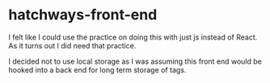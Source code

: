 # hatchways-front-end

I felt like I could use the practice on doing this with just js instead of React. As it turns out I did need that practice.

I decided not to use local storage as I was assuming this front end would be hooked into a back end for long term storage of tags.
